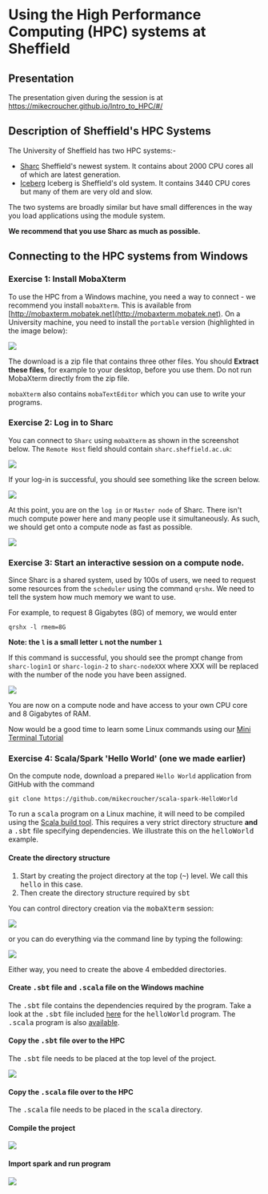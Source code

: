 # Using the High Performance Computing (HPC) systems at Sheffield

## Presentation

The presentation given during the session is at https://mikecroucher.github.io/Intro_to_HPC/#/

## Description of Sheffield's HPC Systems

The University of Sheffield has two HPC systems:-

* [Sharc](http://docs.hpc.shef.ac.uk/en/latest/sharc/) Sheffield's newest system. It contains about 2000 CPU cores all of which are latest generation.
* [Iceberg](http://docs.hpc.shef.ac.uk/en/latest/iceberg/) Iceberg is Sheffield's old system. It contains 3440 CPU cores but many of them are very old and slow.

The two systems are broadly similar but have small differences in the way you load applications using the module system.

**We recommend that you use Sharc as much as possible.**

## Connecting to the HPC systems from Windows

### Exercise 1: Install MobaXterm

To use the HPC from a Windows machine, you need a way to connect - we recommend you install  `mobaXterm`.
This is available from [http://mobaxterm.mobatek.net](http://mobaxterm.mobatek.net).
On a University machine, you need to install the `portable` version (highlighted in the image below):

<img src="images/mobaXterm_download.png" />

The download is a zip file that contains three other files. You should **Extract these files**, for example to your desktop, before you use them.
Do not run MobaXterm directly from the zip file.

`mobaXterm` also contains `mobaTextEditor` which you can use to write your programs.

### Exercise 2: Log in to Sharc

You can connect to `Sharc` using `mobaXterm` as shown in the screenshot below.
The `Remote Host` field should contain `sharc.sheffield.ac.uk`:

<img src="images/mobaxterm_sharc.png" />

If your log-in is successful, you should see something like the screen below.

<img src="images/sharc_login.png" />

At this point, you are on the `log in` or `Master node` of Sharc. There isn't much compute power here and many people use it simultaneously. As such, we should get onto a compute node as fast as possible.

<img src="images/log-in.gif" />

### Exercise 3: Start an interactive session on a compute node.

Since Sharc is a shared system, used by 100s of users, we need to request some resources from the `scheduler` using the command `qrshx`. We need to tell the system how much memory we want to use.

For example, to request 8 Gigabytes (8G) of memory, we would enter

`qrshx -l rmem=8G`

**Note: the `l` is a small letter `L` not the number `1`**

If this command is successful, you should see the prompt change from `sharc-login1` or  `sharc-login-2` to `sharc-nodeXXX` where XXX will be replaced with the number of the node you have been assigned.

<img src="images/worker_shell.png" />

You are now on a compute node and have access to your own CPU core and 8 Gigabytes of RAM.

Now would be a good time to learn some Linux commands using our [Mini Terminal Tutorial](./terminal_turorial.md)

### Exercise 4: Scala/Spark 'Hello World' (one we made earlier)

On the compute node, download a prepared `Hello World` application from GitHub with the command

`git clone https://github.com/mikecroucher/scala-spark-HelloWorld`

To run a <tt>scala</tt> program on a Linux machine, it will need to be compiled using the [Scala build tool](http://www.scala-sbt.org/). This requires a very strict directory structure <b>and</b> a <tt>.sbt</tt> file specifying dependencies. We illustrate this on the <tt>helloWorld</tt> example.

<h4>Create the directory structure</h4>

1. Start by creating the project directory at the top (<tt>~</tt>) level. We call this <tt>hello</tt> in this case.
2. Then create the directory structure required by <tt>sbt</tt>

You can control directory creation via the <tt>mobaXterm</tt> session:

<img src="images/mobaXterm_newdir.png" />

or you can do everything via the command line by typing the following:

<img src="images/mkdir_example.png" />

Either way, you need to create the above 4 embedded directories.

<h4>Create <tt>.sbt</tt> file and <tt>.scala</tt> file on the Windows machine</h4>

The <tt>.sbt</tt> file contains the dependencies required by the program. Take a look at the <tt>.sbt</tt> file included [here](files/hello.sbt) for the <tt>helloWorld</tt> program. The <tt>.scala</tt> program is also [available](files/HelloWorld.scala).

<h4>Copy the <tt>.sbt</tt> file over to the HPC</h4>

The <tt>.sbt</tt> file needs to be placed at the top level of the project.

<img src="images/mobaXterm_upload.png" />

<h4>Copy the <tt>.scala</tt> file over to the HPC</h4>

The <tt>.scala</tt> file needs to be placed in the <tt>scala</tt> directory.

<h4>Compile the project</h4>

<img src="images/mobaXterm_sbt_package.png" />

<h4>Import spark and run program</h4>

<img src="images/spark_submit.png" />
